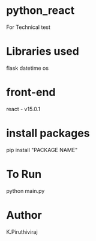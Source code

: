 # python_react
For Technical test

# Libraries used
flask
datetime
os

# front-end
react - v15.0.1
# install packages
pip install "PACKAGE NAME"

# To Run
python main.py

# Author
K.Piruthiviraj